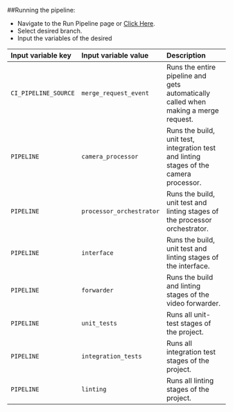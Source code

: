 ##Running the pipeline:

* Navigate to the Run Pipeline page or <a href="https://git.science.uu.nl/e.w.j.bangma/tracktech/-/pipelines/new" target="_blank">Click Here</a>.
* Select desired branch.
* Input the variables of the desired 

| Input variable key   | Input variable value     | Description									                                            |
|:---------------------|:-------------------------|:----------------------------------------------------------------------------------------|
| `CI_PIPELINE_SOURCE` | `merge_request_event`    | Runs the entire pipeline and gets automatically called when making a merge request.     |
| `PIPELINE`           | `camera_processor`       | Runs the build, unit test, integration test and linting stages of the camera processor. |
| `PIPELINE`           | `processor_orchestrator` | Runs the build, unit test and linting stages of the processor orchestrator.             |
| `PIPELINE`           | `interface`              | Runs the build, unit test and linting stages of the interface.                          |
| `PIPELINE`           | `forwarder`              | Runs the build and linting stages of the video forwarder.                               |
| `PIPELINE`           | `unit_tests`             | Runs all unit-test stages of the project.                                               |
| `PIPELINE`           | `integration_tests`      | Runs all integration test stages of the project.                                        |
| `PIPELINE`           | `linting`                | Runs all linting stages of the project.                                                 |